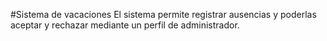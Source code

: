 #Sistema de vacaciones 
El sistema permite registrar ausencias y poderlas aceptar y rechazar mediante un perfil de administrador.
